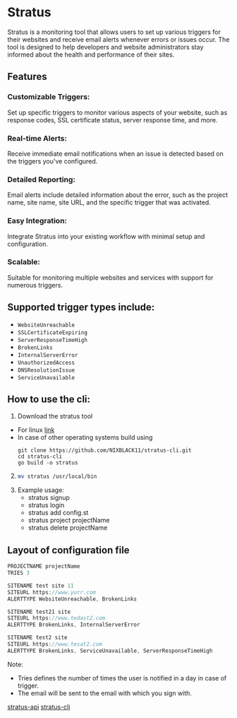 # Stratus

Stratus is a monitoring tool that allows users to set up various triggers for their websites and receive email alerts whenever errors or issues occur. The tool is designed to help developers and website administrators stay informed about the health and performance of their sites.

## Features
### Customizable Triggers: 
Set up specific triggers to monitor various aspects of your website, such as response codes, SSL certificate status, server response time, and more.
### Real-time Alerts: 
Receive immediate email notifications when an issue is detected based on the triggers you've configured.
### Detailed Reporting: 
Email alerts include detailed information about the error, such as the project name, site name, site URL, and the specific trigger that was activated.
### Easy Integration: 
Integrate Stratus into your existing workflow with minimal setup and configuration.
### Scalable: 
Suitable for monitoring multiple websites and services with support for numerous triggers.

## Supported trigger types include:

- ```WebsiteUnreachable```
- ```SSLCertificateExpiring```
- ```ServerResponseTimeHigh```
- ```BrokenLinks```
- ```InternalServerError```
- ```UnauthorizedAccess```
- ```DNSResolutionIssue```
- ```ServiceUnavailable```

## How to use the cli:
1. Download the stratus tool
- For linux [link](https://github.com/NIXBLACK11/stratus-cli/releases/tag/v1.0)
- In case of other operating systems build using
    ```
    git clone https://github.com/NIXBLACK11/stratus-cli.git
    cd stratus-cli
    go build -o stratus
    ```
2.  ```bash
    mv stratus /usr/local/bin
    ```
3. Example usage:
    - stratus signup
    - stratus login
    - stratus add config.st
    - stratus project projectName
    - stratus delete projectName

## Layout of configuration file
```js
PROJECTNAME projectName
TRIES 3 

SITENAME test site 11
SITEURL https://www.yurr.com
ALERTTYPE WebsiteUnreachable, BrokenLinks

SITENAME test21 site
SITEURL https://www.tedast2.com
ALERTTYPE BrokenLinks, InternalServerError

SITENAME test2 site
SITEURL https://www.tesat2.com
ALERTTYPE BrokenLinks, ServiceUnavailable, ServerResponseTimeHigh
```
Note: 
- Tries defines the number of times the user is notified in a day in case of trigger.
- The email will be sent to the email with which you sign with.

[stratus-api](https://github.com/NIXBLACK11/stratus-api)
[stratus-cli](https://github.com/NIXBLACK11/stratus-cli)